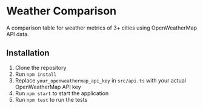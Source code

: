 # Weather Comparison

A comparison table for weather metrics of 3+ cities using OpenWeatherMap API data.

## Installation

1. Clone the repository
2. Run `npm install`
3. Replace `your_openweathermap_api_key` in `src/api.ts` with your actual OpenWeatherMap API key
4. Run `npm start` to start the application
5. Run `npm test` to run the tests
